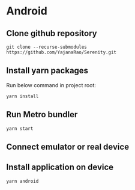 # Android

## Clone github repository

```shell
git clone --recurse-submodules https://github.com/YajanaRao/Serenity.git
```

## Install yarn packages 

Run below command in project root:

```shell
yarn install
```

## Run Metro bundler

```shell
yarn start
```

## Connect emulator or real device

## Install application on device

```shell
yarn android
```
